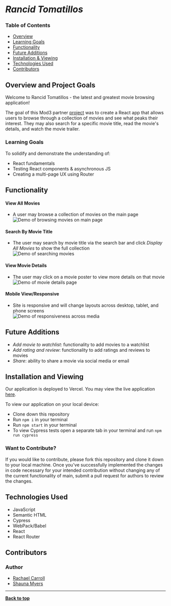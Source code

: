 # *Rancid Tomatillos*

### Table of Contents
- [Overview](#overview-and-project-goals)
- [Learning Goals](#learning-goals)
- [Functionality](#functionality)
- [Future Additions](#future-additions)
- [Installation & Viewing](#installation-and-viewing)
- [Technologies Used](#technologies-used)
- [Contributors](#contributors)

## Overview and Project Goals
Welcome to Rancid Tomatillos - the latest and greatest movie browsing application! 

The goal of this Mod3 partner [project](https://frontend.turing.edu/projects/module-3/rancid-tomatillos-v3.html) was to create a React app that allows users to browse through a collection of movies and see what peaks their interest.  They may also search for a specific movie title, read the movie's details, and watch the movie trailer.

### Learning Goals

To solidify and demonstrate the understanding of:

- React fundamentals 
- Testing React components & asynchronous JS
- Creating a multi-page UX using Router

## Functionality 

#### View All Movies 
- A user may browse a collection of movies on the main page<br>
![Demo of browsing movies on main page](./src/images/login.gif)


#### Search By Movie Title 
- The user may search by movie title via the search bar and click *Display All Movies* to show the full collection<br>
![Demo of searching movies](https://user-images.githubusercontent.com/76228573/126230092-bd92454a-441a-4b01-8284-fd4c359bea5b.gif)


#### View Movie Details 
- The user may click on a movie poster to view more details on that movie<br>
![Demo of movie details page](https://user-images.githubusercontent.com/76228573/126230633-facbd130-503c-4b3c-85e7-2f8d4ce25dac.gif)
 


#### Mobile View/Responsive
- Site is responsive and will change layouts across desktop, tablet, and phone screens<br>
![Demo of responsiveness across media](https://user-images.githubusercontent.com/76228573/126229433-4ce4373d-7079-4055-9544-9fa5e81fd85c.gif)

## Future Additions

- *Add movie to watchlist*: functionality to add movies to a watchlist 
- *Add rating and review*: functionality to add ratings and reviews to movies  
- *Share*: ability to share a movie via social media or email 

## Installation and Viewing 

Our application is deployed to Vercel. You may view the live application [here](https://rancid-tomatillos-one.vercel.app/).

To view our application on your local device:

- Clone down this repository
- Run `npm i` in your terminal
- Run `npm start` in your terminal
- To view Cypress tests open a separate tab in your terminal and run `npm run cypress`


### Want to Contribute?
If you would like to contribute, please fork this repository and clone it down to your local machine. Once you've successfully implemented the changes in code necessary for your intended contribution without changing any of the current functionality of main, submit a pull request for authors to review the changes.


## Technologies Used
- JavaScript
- Semantic HTML
- Cypress 
- WebPack/Babel
- React 
- React Router 


## Contributors
### Author
- [Rachael Carroll](https://github.com/rachaelcarroll)
- [Shauna Myers](https://github.com/ShaunaMyers)

**************************************************************************

**[Back to top](#table-of-contents)**
